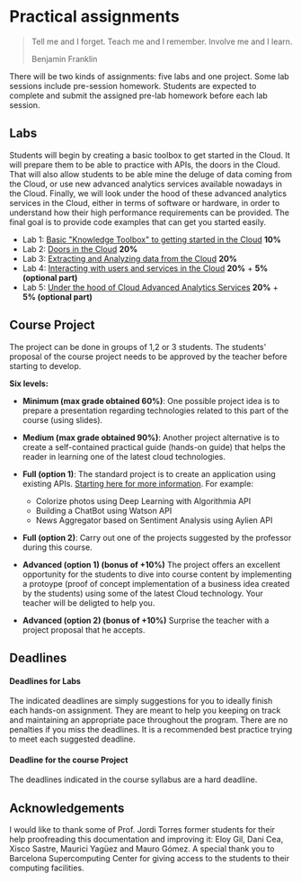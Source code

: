 # Practical assignments

>Tell me and I forget. Teach me and I remember. Involve me and I learn.
>
>Benjamin Franklin

There will be two kinds of assignments: five labs and one project. Some lab sessions include pre-session homework. Students are expected to complete and submit the assigned pre-lab homework before each lab session.

## Labs
Students will begin by creating a basic toolbox to get started in the Cloud. It will prepare them to be able to practice with APIs, the doors in the Cloud. That will also allow students to be able mine the deluge of data coming from the Cloud, or use new advanced analytics services available nowadays in the Cloud. Finally, we will look under the hood of these advanced analytics services in the Cloud, either in terms of software or hardware, in order to understand how their high performance requirements can be provided. The final goal is to provide code examples that can get you started easily.

- Lab 1: [Basic "Knowledge Toolbox" to getting started in the Cloud][Lab1] **10%**
- Lab 2: [Doors in the Cloud][Lab2]                                        **20%**
- Lab 3: [Extracting and Analyzing data from the Cloud][Lab3]              **20%**
- Lab 4: [Interacting with users and services in the Cloud][Lab4]          **20%** + **5% (optional part)**
- Lab 5: [Under the hood of Cloud Advanced Analytics Services][Lab5]       **20%** + **5% (optional part)**

[Lab1]: https://github.com/angeltoribio-UPC-BCN/Assignments/blob/master/Lab01.md
[Lab2]: https://github.com/angeltoribio-UPC-BCN/Assignments/blob/master/Lab02.md
[Lab3]: https://github.com/angeltoribio-UPC-BCN/Assignments/blob/master/Lab03.md
[Lab4]: https://github.com/angeltoribio-UPC-BCN/Assignments/blob/master/Lab04.md
[Lab5]: https://github.com/angeltoribio-UPC-BCN/Assignments/blob/master/Lab05.md

## Course Project
The project can be done in groups of 1,2 or 3 students.  The students' proposal of the course project needs to be approved by the teacher before starting to develop. 

**Six levels:** 
* **Minimum (max  grade obtained 60%)**: One possible project idea is to prepare a presentation regarding technologies related to this part of the course (using slides).
* **Medium (max grade obtained 90%)**: Another project alternative is to create a self-contained practical guide (hands-on guide) that helps the reader in learning one of the latest cloud technologies.

* **Full (option 1)**:  The standard project is to create an application using existing APIs. [Starting here for more information](https://www.analyticsvidhya.com/blog/2017/02/6-deep-learning-applications-beginner-python/?utm_source=feedburner&utm_medium=email&utm_campaign=Feed%3A+AnalyticsVidhya+%28Analytics+Vidhya%29). For example:  
  * Colorize photos using Deep Learning  with Algorithmia API
  * Building a ChatBot using Watson API
  * News Aggregator based on Sentiment Analysis using Aylien API
  
* **Full (option 2)**:  Carry out one of the projects suggested by the professor during this course.
  
* **Advanced (option 1) (bonus of +10%)**  The project offers an excellent opportunity for the students to dive into course content by implementing a protoype (proof of concept implementation of a business idea created by the students) using some of the latest Cloud technology. Your teacher will be deligted to help you.

* **Advanced (option 2) (bonus of +10%)**  Surprise the teacher with a project proposal that he accepts.

## Deadlines
#### Deadlines for Labs
The indicated deadlines are simply suggestions for you to ideally finish each hands-on assignment. They are meant to help you keeping on track and maintaining an appropriate pace throughout the program. There are no penalties if you miss the deadlines. It is a recommended best practice trying to meet each suggested deadline.
#### Deadline for the course Project
The deadlines indicated in the course syllabus are a hard deadline.


## Acknowledgements
I would like to thank some of Prof. Jordi Torres former students for their help proofreading this documentation and improving it: Eloy Gil, Dani Cea, Xisco Sastre, Maurici Yagüez and Mauro Gómez. A special thank you to Barcelona Supercomputing Center for giving access to the students to their computing facilities.

